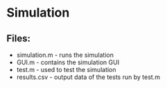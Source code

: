 # Simulation

## Files:
* simulation.m - runs the simulation
* GUI.m - contains the simulation GUI
* test.m - used to test the simulation
* results.csv - output data of the tests run by test.m
